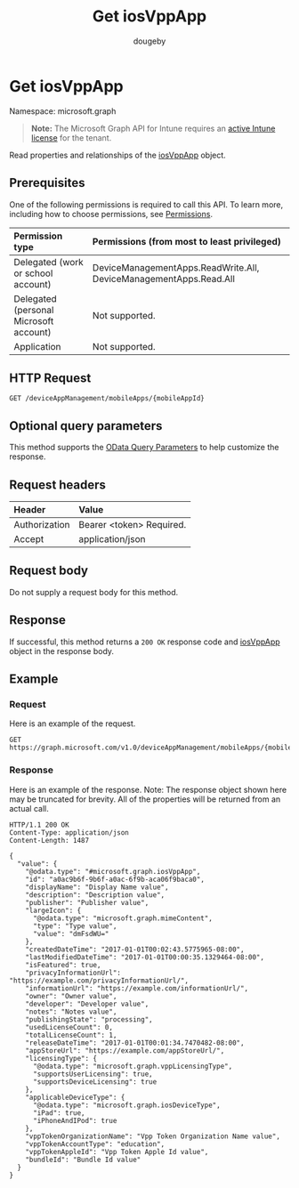 ﻿---
title: "Get iosVppApp"
description: "Read properties and relationships of the iosVppApp object."
author: "dougeby"
localization_priority: Normal
ms.prod: "intune"
doc_type: apiPageType
---

# Get iosVppApp

Namespace: microsoft.graph

> **Note:** The Microsoft Graph API for Intune requires an [active Intune license](https://go.microsoft.com/fwlink/?linkid=839381) for the tenant.

Read properties and relationships of the [iosVppApp](../resources/intune-apps-iosvppapp.md) object.

## Prerequisites

One of the following permissions is required to call this API. To learn more, including how to choose permissions, see [Permissions](/graph/permissions-reference).

| Permission type                        | Permissions (from most to least privileged)                       |
| :------------------------------------- | :---------------------------------------------------------------- |
| Delegated (work or school account)     | DeviceManagementApps.ReadWrite.All, DeviceManagementApps.Read.All |
| Delegated (personal Microsoft account) | Not supported.                                                    |
| Application                            | Not supported.                                                    |

## HTTP Request

<!-- {
  "blockType": "ignored"
}
-->

```http
GET /deviceAppManagement/mobileApps/{mobileAppId}
```

## Optional query parameters

This method supports the [OData Query Parameters](/graph/query-parameters) to help customize the response.

## Request headers

| Header        | Value                          |
| :------------ | :----------------------------- |
| Authorization | Bearer &lt;token&gt; Required. |
| Accept        | application/json               |

## Request body

Do not supply a request body for this method.

## Response

If successful, this method returns a `200 OK` response code and [iosVppApp](../resources/intune-apps-iosvppapp.md) object in the response body.

## Example

### Request

Here is an example of the request.

```http
GET https://graph.microsoft.com/v1.0/deviceAppManagement/mobileApps/{mobileAppId}
```

### Response

Here is an example of the response. Note: The response object shown here may be truncated for brevity. All of the properties will be returned from an actual call.

```http
HTTP/1.1 200 OK
Content-Type: application/json
Content-Length: 1487

{
  "value": {
    "@odata.type": "#microsoft.graph.iosVppApp",
    "id": "a0ac9b6f-9b6f-a0ac-6f9b-aca06f9baca0",
    "displayName": "Display Name value",
    "description": "Description value",
    "publisher": "Publisher value",
    "largeIcon": {
      "@odata.type": "microsoft.graph.mimeContent",
      "type": "Type value",
      "value": "dmFsdWU="
    },
    "createdDateTime": "2017-01-01T00:02:43.5775965-08:00",
    "lastModifiedDateTime": "2017-01-01T00:00:35.1329464-08:00",
    "isFeatured": true,
    "privacyInformationUrl": "https://example.com/privacyInformationUrl/",
    "informationUrl": "https://example.com/informationUrl/",
    "owner": "Owner value",
    "developer": "Developer value",
    "notes": "Notes value",
    "publishingState": "processing",
    "usedLicenseCount": 0,
    "totalLicenseCount": 1,
    "releaseDateTime": "2017-01-01T00:01:34.7470482-08:00",
    "appStoreUrl": "https://example.com/appStoreUrl/",
    "licensingType": {
      "@odata.type": "microsoft.graph.vppLicensingType",
      "supportsUserLicensing": true,
      "supportsDeviceLicensing": true
    },
    "applicableDeviceType": {
      "@odata.type": "microsoft.graph.iosDeviceType",
      "iPad": true,
      "iPhoneAndIPod": true
    },
    "vppTokenOrganizationName": "Vpp Token Organization Name value",
    "vppTokenAccountType": "education",
    "vppTokenAppleId": "Vpp Token Apple Id value",
    "bundleId": "Bundle Id value"
  }
}
```
